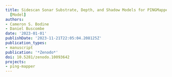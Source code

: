```yaml
---
title: Sidescan Sonar Substrate, Depth, and Shadow Models for PINGMapper v2.0.0 (v1.0.2)
  [Model]
authors:
- Cameron S. Bodine
- Daniel Buscombe
date: '2023-01-01'
publishDate: '2023-11-21T22:05:04.208125Z'
publication_types:
- manuscript
publication: '*Zenodo*'
doi: 10.5281/zenodo.10093642
projects:
- ping-mapper
---
```

